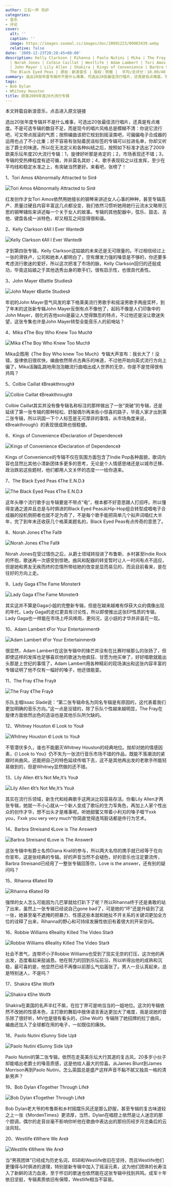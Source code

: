 ```yaml
---
author: 三石一声 司炉
categories:
- 音乐
- 评论
cover:
  alt: ''
  caption: ''
  image: https://images.soomal.cc/images/doc/20091223/00003439.webp
  relative: false
date: '2009-12-23T20:28:45+08:00'
description: Kelly Clarkson | Rihanna | Paolo Nutini | Mika | The Fray | Robbie Williams
  | Norah Jones | Colbie Caillat | Westlife | Adam Lambert | Tori Amos | Lady Gaga
  | John Mayer | Lily Allen | Shakira | Kings of Convenience | Barbra Streisand |
  The Black Eyed Peas | 源自：新浪音乐 | 版权：转载 |  平均/总评分：10.00/40
summary: 选出20张年度专辑并不是什么难事，可选出20张最佳流行唱片，还真是有点难度。不是可选专辑的数目不足，而是现今的唱片风格总是模糊不清：你说它流行吧，可又带点摇滚的气质；按照编曲该把它规划到摇滚类吧，可偏偏电子合成器的运用也占了不小比重；好不容易有张贴着民谣标签的专辑可以拉进名单，你却又听出了爵士的味道。所以在无法定义和各种纠结之后，按照如下标准才选出了2009欧美乐坛年度20大流行专辑：1，旋律好听那是肯定的；2，市场表现还不错；3，专辑的受热捧程度有迹可循，并非莫名其妙；4，歌手表现较之以往发挥，至少在平均线和稳定水准之上，有突破当然更好。来看吧，张榜了！
tags:
- Bob Dylan
- Whitney Houston
title: 欧美2009年度20大流行专辑
---
```


本文转载自新浪音乐，点击进入原文链接



选出20张年度专辑并不是什么难事，可选出20张最佳流行唱片，还真是有点难度。不是可选专辑的数目不足，而是现今的唱片风格总是模糊不清：你说它流行吧，可又带点摇滚的气质；按照编曲该把它规划到摇滚类吧，可偏偏电子合成器的运用也占了不小比重；好不容易有张贴着民谣标签的专辑可以拉进名单，你却又听出了爵士的味道。所以在无法定义和各种纠结之后，按照如下标准才选出了2009欧美乐坛年度20大流行专辑：1，旋律好听那是肯定的；2，市场表现还不错；3，专辑的受热捧程度有迹可循，并非莫名其妙；4，歌手表现较之以往发挥，至少在平均线和稳定水准之上，有突破当然更好。来看吧，张榜了！



1、Tori Amos 《Abnormally Attracted to Sin》



![Tori Amos 《Abnormally Attracted to Sin》](https://images.soomal.cc/images/doc/20091223/00003428.webp)



红发创作才女Tori 
Amos依然用她擅长的钢琴来讲述女人心事的种种，甚至专辑高产、质量过硬且内容丰富这几点都没变，我们依然习惯听她用她行云流水又略带沉思的钢琴辅佐来讲述每一个关于女人的故事。专辑的其他配器中，弦乐、鼓击、吉他、键盘各成一派特色，却又相互之间显得很和谐。



2、Kelly Clarkson 《All I Ever Wanted》



![Kelly Clarkson 《All I Ever Wanted》](https://images.soomal.cc/images/doc/20091223/00003429.webp)



才到第四张专辑，Kelly 
Clarkson这姑娘的未来还是无可限量的。不过相信经过上一张的滑铁卢，公司和她本人都明白了，空有爆发力强的嗓音是不够的，你还要多考虑流行歌迷的爱好，所以这次把准了市场的脉，Kelly 
Clarkson回归的还挺成功，毕竟这姑娘之于其他选秀出身的歌手们，很有启示性，也很具代表性。



3、John Mayer 《Battle Studies》



![John Mayer 《Battle Studies》](https://images.soomal.cc/images/doc/20091223/00003434.webp)



年初的John Mayer意气风发的拿下格莱美流行男歌手和摇滚男歌手两座奖杯，到了年末的这张新专辑John 
Mayer反倒有点不像他了，起码不像是人们印象中的John Mayer，弱化的吉他solo是最让人觉得飘忽的特点，不过他还是没让歌迷失望，这张专集也许是John 
Mayer转型全能音乐人的前哨站？



4、Mika 《The Boy Who Knew Too Much》



![Mika 《The Boy Who Knew Too Much》](https://images.soomal.cc/images/doc/20091223/00003430.webp)



Mika企图用《The Boy Who knew Too 
Much》专辑大声宣布：我长大了！没错，旋律依旧很欢快，编曲依然带点古典乐的味道，不过他开始向英式流行方向上偏了，Mika活蹦乱跳地用泡泡糖流行曲唱出成人世界的无奈，你是不是觉得很有共鸣？



5、Colbie Caillat 《Breakthrough》



![Colbie Caillat 《Breakthrough》](https://images.soomal.cc/images/doc/20091223/00003431.webp)



Colbie 
Caillat其实并没有像专辑名称标注的那样做出了一张“突破”的专辑，还是延续了第一张专辑的那种轻松、舒服偶尔再来些小惊喜的路子，毕竟人家才出到第二张专辑，所以巩固一下个人标签是无可厚非的事情，从市场角度来说，《Breakthrough》的表现很成熟也很稳健。



6、Kings of Convenience 《Declaration of Dependence》



![Kings of Convenience 《Declaration of Dependence》](https://images.soomal.cc/images/doc/20091223/00003432.webp)



Kings of Convenience的专辑不仅在氛围方面包含了Indie 
Pop各种面貌，歌词内容也显然比其他小清新团体多更多的思考，无论是个人情感思绪还是以城市迁移、政治跌宕这些题材，他们都用人文关怀的态度一一给你道来。



7、The Black Eyed Peas 《The E.N.D.》



![The Black Eyed Peas 《The E.N.D.》](https://images.soomal.cc/images/doc/20091223/00003433.webp)



这年头哪个流行歌手出专辑要是不带点“电”，根本都不好意思跟人打招呼。所以懂得变通之道并且总是与时俱进的Black Eyed 
Peas从Hip-Hop组合转型成唱电子合成器的投机倒把者也就不足为奇了，不是每个歌手能把简单几个拟声词唱红大半年，完了到年末还收获几个格莱美题名的，Black 
Eyed Peas有点传奇的意思了。



8、Norah Jones 《The Fall》



![Norah Jones 《The Fall》](https://images.soomal.cc/images/doc/20091223/00003435.webp)



Norah Jones在受过情伤之后，从爵士领域转投进了布鲁斯、乡村甚至Indie 
Rock的怀抱，歌迷再一次感受到惊艳。曲风和配器的转变暂时让人一时间有点不适应，但是她和男友无疾而终的恋情所带给她的改变是显而易见的，而且目前看来，是在往好的方向上走。



9、Lady Gaga 《The Fame Monster》



![Lady Gaga 《The Fame Monster》](https://images.soomal.cc/images/doc/20091223/00003436.webp)



其实这并不算是Gaga小姐的完整新专辑，但是在越来越难有俘获大众的偶像出现的年代，Lady 
Gaga的走红更具有讨论性，所以即使推出这张EP性质的专辑，Lady Gaga也一样能在市场上呼风唤雨，更何况，这小妞的才华并非昙花一现。



10、Adam Lambert 《For Your Entertainment》



![Adam Lambert 《For Your Entertainment》](https://images.soomal.cc/images/doc/20091223/00003437.webp)



很显然，Adam 
Lambert在这张专辑中的锋芒并没有在比赛时候那么的张扬了，但即使这样的发挥也足够喜欢他的歌迷为他疯狂、甘愿为他买单了，好好唱歌就能出头那是上世纪的事情了，Adam 
Lambert用各种精彩的现场演出和这张内容丰富的专辑证明了他不仅有一幅好的嗓子，他还很能耍。



11、The Fray 《The Fray》



![The Fray 《The Fray》](https://images.soomal.cc/images/doc/20091223/00003438.webp)



乐队主唱Issac Slade说：“第二张专辑命名为同名专辑是有原因的，这代表着我们更加明确的音乐方向。”这一点是没错的，除了乐队个性越来越明显，The 
Fray在旋律方面依然出色的造诣也是其他乐队所欠缺的。



12、Whitney Houston 《I Look to You》



![Whitney Houston 《I Look to You》](https://images.soomal.cc/images/doc/20091223/00003439.webp)



不管潜伏多久，谁也不能磨灭Whitney Houston的经典地位。抛却对她的情感因素，《I Look to 
You》仍不失为一张流行音乐市场不错的作品，既能不落潮流的紧跟时尚曲风，还能把自己的特色延续传唱下去，这不是其他再出发的老歌手所能轻易做到的，但是Whitney显然做的还不错。



13、Lily Allen 《It’s Not Me,It’s You》



![Lily Allen 《It’s Not Me,It’s You》](https://images.soomal.cc/images/doc/20091223/00003440.webp)



其实在流行乐领域，新生代和经典歌手这两派比较容易存活。你看Lily 
Allen才两张专辑，她就一不小心就从一个新人变成了歌坛的生力军角色，再加上人家个性出众的创作才华，想不出头才是难事呢。听她甜蜜又带着小利刃的嗓子唱“Fxxk 
you，Fxxk you very very much”你简直觉得连骂脏话都是件行为艺术。



14、Barbra Streisand 《Love is The Answer》



![Barbra Streisand 《Love is The Answer》](https://images.soomal.cc/images/doc/20091223/00003441.webp)



这张专辑中有爵士名伶Diana 
Krall的参与，所以两大名伶的携手就已经等于在向你宣布，这是张经典的专辑。好的声音当然不会褪色，好的音乐也注定要流传，Barbra 
Streisand已经用了一整张专辑回答你，Love is the answer，还有别的疑问吗？



15、Rihanna 《Rated R》



![Rihanna 《Rated R》](https://images.soomal.cc/images/doc/20091223/00003442.webp)



强悍的女人怎么可能因为几巴掌就给打趴下了呢？所以Rihanna终于还是勇敢的站了出来，虽然上一张专辑已经说自己gone 
bad了，可是她的“坏”还是升级到了这一张，她甚至毫不遮掩的把暴力、性感这些本就和她扯不开关系的关键词更加全方位的诠释了出来，Rihanna的野心和可持续发展性依旧有着很大的开采空间。



16、Robbie Williams 《Reality Killed The Video Star》



![Robbie Williams 《Reality Killed The Video Star》](https://images.soomal.cc/images/doc/20091223/00003443.webp)



社会不景气，连带坏小子Robbie 
Williams也受到了现实无奈的打压，这次他的再出发，态度看起来挺诚恳。他在努力的回到乐坛前沿，所以听得出他的成熟和沉稳，最可喜的是，他显然已经不再像以前那么气焰嚣张了。男人一旦认真起来，总是特别迷人，不是吗？



17、Shakira 《She Wolf》



![Shakira 《She Wolf》](https://images.soomal.cc/images/doc/20091223/00003444.webp)



Shakira在美国的名声半红不紫，在拉丁界可是响当当的一姐地位。这次的专辑依然不改她的性感本色，主打歌的舞蹈中肢体语言表达更加大了难度，我是说她的音乐除了很好听，MV也是很有看头的，《She 
Wolf》专辑除了她招牌的拉丁曲风，编曲还加入了全球都在用的电子，一如既往的痛快。



18、Paolo Nutini 《Sunny Side Up》



![Paolo Nutini 《Sunny Side Up》](https://images.soomal.cc/images/doc/20091223/00003445.webp)



Paolo Nutini的第二张专辑，依然在走英美乐坛大行其道的复古风，20多岁小伙子却能唱出老爵士的嗓音质感，这是他给人最大的惊喜。从James 
Blunt到James Morrison再到Paolo Nutini，怎么英国总是盛产这样声音不黏不腻又独具一格的清新男声？



19、Bob Dylan 《Together Through Life》



![Bob Dylan 《Together Through Life》](https://images.soomal.cc/images/doc/20091223/00003446.webp)



Bob 
Dylan老大爷的布鲁斯和乡村摇摆乐风还是那么舒服，甚至专辑的复古味道较之上一张《MordenTimes》更浓厚，当然，Dylan在唱腔上依然是让人迷恋的那个腔调，偶尔的走音丝毫不影响你听他在歌曲中表达出的那份历经岁月沧桑后的云淡风轻。



20、Westlife 《Where We Are》



![Westlife 《Where We Are》](https://images.soomal.cc/images/doc/20091223/00003447.webp)



当“男孩团体”已经成为历史名词，BSB和Westlife依旧在坚持，而且Westlife他们更懂得与时俱进的道理，特别是新专辑中加入了摇滚元素，这为他们团体的长寿注入了新鲜的活力血液，至于怀旧的歌迷也依然能在这张专辑中找到共鸣。成军十年依旧坚挺，专辑素质依旧有保障，Westlife相当不容易。